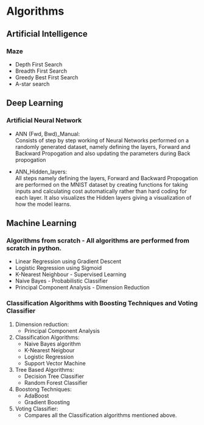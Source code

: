 # Algorithms
## Artificial Intelligence
### Maze
* Depth First Search 
* Breadth First Search
* Greedy Best First Search
* A-star search

## Deep Learning
### Artificial Neural Network
* ANN (Fwd, Bwd)_Manual: <br>
  Consists of step by step working of Neural Networks performed on a randomly generated dataset, namely defining the layers, Forward and Backward Propogation and also updating the parameters during Back propogation

* ANN_Hidden_layers: <br>
  All steps namely defining the layers, Forward and Backward Propogation are performed on the MNIST dataset by creating functions for taking inputs and calculating cost automatically rather than hard coding for each layer. It also visualizes the Hidden layers giving a visualization of how the model learns.

## Machine Learning
### Algorithms from scratch - All algorithms are performed from scratch in python.
* Linear Regression using Gradient Descent
* Logistic Regression using Sigmoid
* K-Nearest Neighbour - Supervised Learning
* Naive Bayes - Probabilistic Classifier
* Principal Component Analysis - Dimension Reduction

### Classification Algorithms with Boosting Techniques and Voting Classifier
1. Dimension reduction: 
    * Principal Component Analysis
2. Classification Algorithms: 
    * Naive Bayes algorithm
    * K-Nearest Neigbour
    * Logistic Regression
    * Support Vector Machine
3. Tree Based Algorithms: 
    * Decision Tree Classifier
    * Random Forest Classifier
4. Boostong Techniques: 
    * AdaBoost
    * Gradient Boosting
  5. Voting Classifier:
      * Compares all the Classification algorithms mentioned above.
